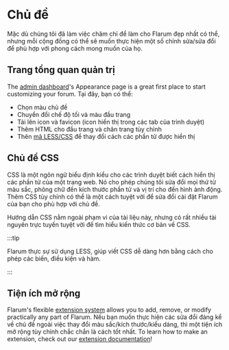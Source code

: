 # Chủ đề

Mặc dù chúng tôi đã làm việc chăm chỉ để làm cho Flarum đẹp nhất có thể, nhưng mỗi cộng đồng có thể sẽ muốn thực hiện một số chỉnh sửa/sửa đổi để phù hợp với phong cách mong muốn của họ.

## Trang tổng quan quản trị

The [admin dashboard](admin.md)'s Appearance page is a great first place to start customizing your forum. Tại đây, bạn có thể:

- Chọn màu chủ đề
- Chuyển đổi chế độ tối và màu đầu trang
- Tải lên icon và favicon (icon hiển thị trong các tab của trình duyệt)
- Thêm HTML cho đầu trang và chân trang tùy chỉnh
- Thên [mã LESS/CSS](#css-theming) để thay đổi cách các phần tử được hiển thị

## Chủ đề CSS

CSS là một ngôn ngữ biểu định kiểu cho các trình duyệt biết cách hiển thị các phần tử của một trang web.
Nó cho phép chúng tôi sửa đổi mọi thứ từ màu sắc, phông chữ đến kích thước phần tử và vị trí cho đến hình ảnh động.
Thêm CSS tùy chỉnh có thể là một cách tuyệt vời để sửa đổi cài đặt Flarum của bạn cho phù hợp với chủ đề.

Hướng dẫn CSS nằm ngoài phạm vi của tài liệu này, nhưng có rất nhiều tài nguyên trực tuyến tuyệt vời để tìm hiểu kiến ​​thức cơ bản về CSS.

:::tip

Flarum thực sự sử dụng LESS, giúp viết CSS dễ dàng hơn bằng cách cho phép các biến, điều kiện và hàm.

:::

## Tiện ích mở rộng

Flarum's flexible [extension system](extensions.md) allows you to add, remove, or modify practically any part of Flarum.
Nếu bạn muốn thực hiện các sửa đổi đáng kể về chủ đề ngoài việc thay đổi màu sắc/kích thước/kiểu dáng, thì một tiện ích mở rộng tùy chỉnh chắc chắn là cách tốt nhất.
To learn how to make an extension, check out our [extension documentation](extend/README.md)!
